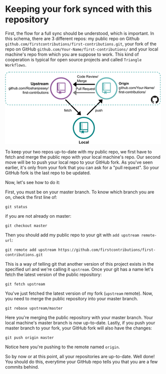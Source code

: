 # Keeping your fork synced with this repository

First, the flow for a full sync should be understood, which is important. In this schema, there are 3 different repos: my public repo on Github `github.com/firstcontributions/first-contributions.git`, your fork of the repo on GitHub `github.com/Your-Name/first-contributions/` and your local machine's repo from which you are suppose to work. This kind of cooperation is typical for open source projects and called `Triangle Workflows`.

<img style="float;" src="../../assets/triangle_workflow.png" alt="triangle workflow" />

To keep your two repos up-to-date with my public repo, we first have to fetch and merge the public repo with your local machine's repo.
Our second move will be to push your local repo to your GitHub fork. As you've seen earlier, it's only from your fork that you can ask for a "pull request". So your GitHub fork is the last repo to be updated.

Now, let's see how to do it:

First, you must be on your master branch. To know which branch you are on, check the first line of:
```
git status
```
if you are not already on master:
```
git checkout master
```

Then you should add my public repo to your git with `add upstream remote-url`:
```
git remote add upstream https://github.com/firstcontributions/first-contributions.git
```
This is a way of telling git that another version of this project exists in the specified url and we're calling it `upstream`. Once your git has a name let's fetch the latest version of the public repository:
```
git fetch upstream
```

You've just fetched the latest version of my fork (`upstream` remote). Now, you need to merge the public repository into your master branch.
```
git rebase upstream/master
```
Here you're merging the public repository with your master branch. Your local machine's master branch is now up-to-date. Lastly, if you push your master branch to your fork, your GitHub fork will also have the changes:
```
git push origin master
```
Notice here you're pushing to the remote named `origin`.

So by now or at this point, all your repositories are up-to-date. Well done! You should do this, everytime your GitHub repo tells you that you are a few commits behind.
